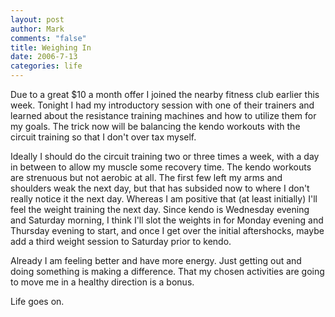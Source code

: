 ```yaml
--- 
layout: post
author: Mark
comments: "false"
title: Weighing In
date: 2006-7-13
categories: life
---
```

Due to a great $10 a month offer I joined the nearby fitness club earlier this week.  Tonight I had my introductory session with one of their trainers and learned about the resistance training machines and how to utilize them for my goals. The trick now will be balancing the kendo workouts with the circuit training so that I don't over tax myself.

Ideally I should do the circuit training two or three times a week, with a day in between to allow my muscle some recovery time. The kendo workouts are strenuous but not aerobic at all. The first few left my arms and shoulders weak the next day, but that has subsided now to where I don't really notice it the next day. Whereas I am positive that (at least initially) I'll feel the weight training the next day. Since kendo is Wednesday evening and Saturday morning, I think I'll slot the weights in for Monday evening and Thursday evening to start, and once I get over the initial aftershocks, maybe add a third weight session to Saturday prior to kendo.

Already I am feeling better and have more energy. Just getting out and doing something is making a difference. That my chosen activities are going to move me in a healthy direction is a bonus.

Life goes on.

